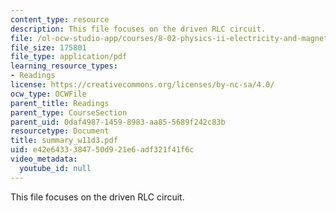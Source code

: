 ```yaml
---
content_type: resource
description: This file focuses on the driven RLC circuit.
file: /ol-ocw-studio-app/courses/8-02-physics-ii-electricity-and-magnetism-spring-2007/e42e6433384750d921e6adf321f41f6c_summary_w11d3.pdf
file_size: 175801
file_type: application/pdf
learning_resource_types:
- Readings
license: https://creativecommons.org/licenses/by-nc-sa/4.0/
ocw_type: OCWFile
parent_title: Readings
parent_type: CourseSection
parent_uid: 0daf4987-1459-8983-aa85-5689f242c83b
resourcetype: Document
title: summary_w11d3.pdf
uid: e42e6433-3847-50d9-21e6-adf321f41f6c
video_metadata:
  youtube_id: null
---
```

This file focuses on the driven RLC circuit.